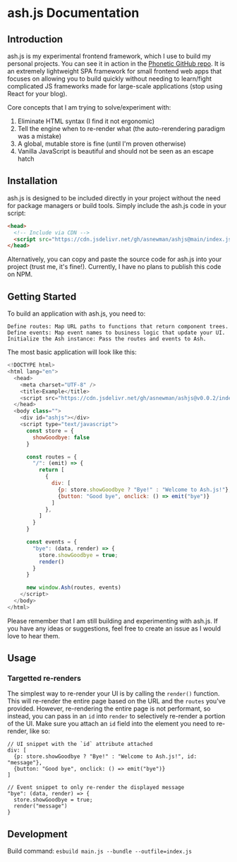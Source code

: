 # ash.js Documentation

## Introduction

ash.js is my experimental frontend framework, which I use to build my personal projects. You can see it in action in the [Phonetic GitHub repo](https://github.com/asnewman/phonetic). It is an extremely lightweight SPA framework for small frontend web apps that focuses on allowing you to build quickly without needing to learn/fight complicated JS frameworks made for large-scale applications (stop using React for your blog).

Core concepts that I am trying to solve/experiment with:

1. Eliminate HTML syntax (I find it not ergonomic)
2. Tell the engine when to re-render what (the auto-rerendering paradigm was a mistake)
3. A global, mutable store is fine (until I'm proven otherwise)
4. Vanilla JavaScript is beautiful and should not be seen as an escape hatch

## Installation

ash.js is designed to be included directly in your project without the need for package managers or build tools. Simply include the ash.js code in your script:

```html
<head>
  <!-- Include via CDN -->
  <script src="https://cdn.jsdelivr.net/gh/asnewman/ashjs@main/index.js"></script>
</head>
```

Alternatively, you can copy and paste the source code for ash.js into your project (trust me, it's fine!). Currently, I have no plans to publish this code on NPM.

## Getting Started

To build an application with ash.js, you need to:

    Define routes: Map URL paths to functions that return component trees.
    Define events: Map event names to business logic that update your UI.
    Initialize the Ash instance: Pass the routes and events to Ash.

The most basic application will look like this:

```javascript
<!DOCTYPE html>
<html lang="en">
  <head>
    <meta charset="UTF-8" />
    <title>Example</title>
    <script src="https://cdn.jsdelivr.net/gh/asnewman/ashjs@v0.0.2/index.js"></script>
  </head>
  <body class="">
    <div id="ashjs"></div>
    <script type="text/javascript">
      const store = {
        showGoodbye: false
      }

      const routes = {
        "/": (emit) => {
          return [
            {
              div: [
                {p: store.showGoodbye ? "Bye!" : "Welcome to Ash.js!"},
                {button: "Good bye", onclick: () => emit("bye")}
              ]
            },
          ]
        }
      }

      const events = {
        "bye": (data, render) => {
          store.showGoodbye = true;
          render()
        }
      }

      new window.Ash(routes, events)
    </script>
  </body>
</html>
```

Please remember that I am still building and experimenting with ash.js. If you have any ideas or suggestions, feel free to create an issue as I would love to hear them.

## Usage

### Targetted re-renders

The simplest way to re-render your UI is by calling the `render()` function. This will re-render the entire page based on the URL and the `routes` you've provided. However, re-rendering the entire page is not performant, so instead, you can pass in an `id` into `render` to selectively re-render a portion of the UI. Make sure you attach an `id` field into the element you need to re-render, like so:

```
// UI snippet with the `id` attribute attached
div: [
  {p: store.showGoodbye ? "Bye!" : "Welcome to Ash.js!", id: "message"},
  {button: "Good bye", onclick: () => emit("bye")}
]

// Event snippet to only re-render the displayed message
"bye": (data, render) => {
  store.showGoodbye = true;
  render("message")
}
```

## Development

Build command: `esbuild main.js --bundle --outfile=index.js`
